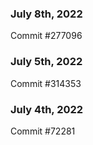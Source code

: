 ### July 8th, 2022

Commit #277096

### July 5th, 2022

Commit #314353


### July 4th, 2022

Commit #72281
